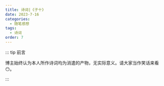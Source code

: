 ```yaml
---
title: 诗词|《子十》
date: 2023-7-16
categories: 
  - 随笔感想
tags: 
  - 诗词
order: 7
---
```


::: tip 前言

 博主始终认为本人所作诗词均为消遣的产物，无实际意义。请大家当作笑话来看😶。

:::

<Poem t="《子十》" :p="['月绕枝下情缠君，催花末雨枕云东','辰际影坠眠秋湖，应是落眸两湿痕']"/> 

